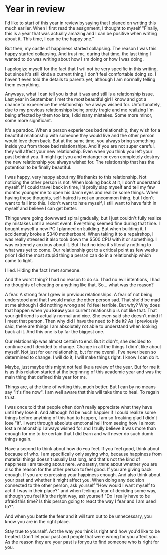 # Year in review

I'd like to start of this year in review by saying that I planed on writing this much earlier. When I first read the assignment, I thought to myself "Finally, this is a year that was actually amazing and I can be positive when writing about it. This time, I can be the happy one."

But then, my castle of happiness started collapsing. The reason I was this happy started collapsing. And trust me, during that time, the last thing I wanted to do was writing about how I am doing or how I was doing. 

I apologize myself for the fact that I will not be very specific in this writing, but since it's still kinda a current thing, I don't feel comfortable doing so. I haven't even told the details to parents yet, although I am normally telling them everything.

Anyways, what I can tell you is that it was and still is a relationship issue. Last year in September, I met the most beautiful girl I know and got a chance to experience the relationship I've always wished for. Unfortunately, due to my previous relationships being pretty tragic and me realizing I'm being affected by them too late, I did many mistakes. Some more minor, some more significant. 

It's a paradox. When a person experiences bad relationship, they wish for a beautiful relationship with someone they would live and the other person would love them back. But at the same time, you always bring something inside you from those bad relationships. And if you are not super careful, they will affect your new relationship. Even when you think you left your past behind you. It might get you and endanger or even completely destroy the new relationship you always wished for. The relationship that has the potentioal to be finally beautiful.

I was happy, very happy about my life thanks to this relationship. Not noticing the other person is not. When looking back at it, I don't understand myself. If I could travel back in time, I'd prolly slap myself and tell my few months younger me to open his damn eyes and realize some things. When having these thoughts, self-hatred is not an uncommon thing, but I don't want to fall into this. I don't want to hate myself, I still want to have faith in myself and believe I can get better.

Things were going downward spiral gradually, but I just couldn't fully realize my mistakes until a recent event. Everything seemed fine during that time. I bought myself a new PC I planned on building. But when building it, I accidentaly broke a $340 motherboard. When taking it to a repairshop, I was really stressed it also took down the $500 CPU with it or something. I was extremely anxious about it. 
But I had no idea it's literally nothing to what was yet to come. Our relationship got to a critical point as few weeks prior I did the most stupid thing a person can do in a relationship which came to light.

I lied. Hiding the fact I met someone.

And the worst thing? I had no reason to do so. I had no evil intentions, I had no thoughts of cheating or anything like that. So... what was the reason?

A fear. A strong fear I grew in previous relationships. A fear of not being understood and that I would make the other person sad. That she'd be mad at me although I did nothing wrong and I'd feel terrible. But why? Why does that happen when you **know** your current relationship is not like that. That your girlfriend is actually normal and nice. She even said she doesn't mind if I meet that person. Then why did I have the need to hide it? As I previously said, there are things I am absolutely not able to understand when looking back at it. And this one is by far the biggest one.

Our relationship was almost certain to end. But it didn't, she decided to continue and I decided to change. Change in all the things I didn't like about myself. Not just for our relationship, but for me overall.
I've never been so determined to change. I will do it, I will make things right. I know I can do it. 

Maybe, just maybe this might not feel like a review of the year. But for me it is as this relation started at the beginning of this academic year and was the main thing that defined this year for me.

Things are, at the time of writing this, much better. But I can by no means say "It's fine now". I am well aware that this will take time to heal. To regain trust. 

I was once told that people often don't really appreciate what they have until they lose it. And although I'd be much happier if I could realize some things before anything of this had to happen, I am so freaking glad I didn't lose "it". I went through absolute emotional hell from seeing how I almost lost a relationship I always wished for and I trully believe it was more than enough for me to be certain that I did learn and will never do such dumb things again. 

Have a second to think about how do you feel. If you feel good, think about because of who. I am specifically only saying who, because happiness from material things doesn't usually last long, and that's not the kind of happiness I am talking about here.
And lastly, think about whether you are also the reason for the other person to feel good. If you are giving back enough. If you are expressing your happiness enough. And also think about your past and whether it might affect you. When doing any decision connected to the other person, ask yourself "How would I want myself to act if I was in their place?" and when feeling a fear of deciding some way, although you feel it's the right way, ask yourself "Do I really have to be afraid this time? Is this person going to react the way I fear and I am used to?". 

And when you battle the fear and it will turn out to be unnecessary, you know you are in the right place.

Stay true to yourself. Act the way you think is right and how you'd like to be treated. Don't let your past and people that were wrong for you affect you. As the reason they are your past is for you to find someone who is right for you.
